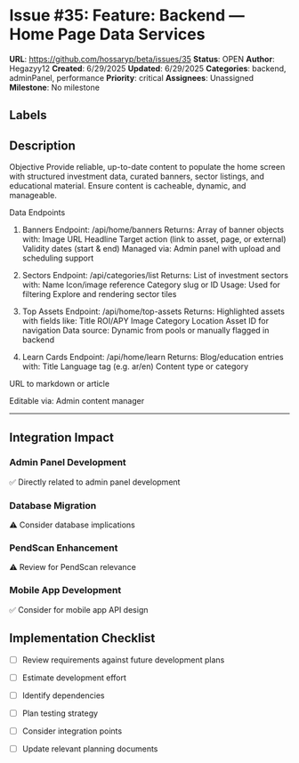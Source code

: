 # Issue #35: Feature:  Backend — Home Page Data Services

**URL**: https://github.com/hossaryp/beta/issues/35
**Status**: OPEN
**Author**: Hegazyy12
**Created**: 6/29/2025
**Updated**: 6/29/2025
**Categories**: backend, adminPanel, performance
**Priority**: critical
**Assignees**: Unassigned
**Milestone**: No milestone

## Labels


## Description
Objective
Provide reliable, up-to-date content to populate the home screen with structured investment data, curated banners, sector listings, and educational material. Ensure content is cacheable, dynamic, and manageable.

Data Endpoints
1. Banners
Endpoint: /api/home/banners
Returns: Array of banner objects with:
Image URL
Headline
Target action (link to asset, page, or external)
Validity dates (start & end)
Managed via: Admin panel with upload and scheduling support

2. Sectors
Endpoint: /api/categories/list
Returns: List of investment sectors with:
Name
Icon/image reference
Category slug or ID
Usage: Used for filtering Explore and rendering sector tiles

3. Top Assets
Endpoint: /api/home/top-assets
Returns: Highlighted assets with fields like:
Title
ROI/APY
Image
Category
Location
Asset ID for navigation
Data source: Dynamic from pools or manually flagged in backend

4. Learn Cards
Endpoint: /api/home/learn
Returns: Blog/education entries with:
Title
Language tag (e.g. ar/en)
Content type or category

URL to markdown or article

Editable via: Admin content manager

---

## Integration Impact

### Admin Panel Development
✅ Directly related to admin panel development

### Database Migration  
⚠️ Consider database implications

### PendScan Enhancement
⚠️ Review for PendScan relevance

### Mobile App Development
✅ Consider for mobile app API design

## Implementation Checklist
- [ ] Review requirements against future development plans
- [ ] Estimate development effort  
- [ ] Identify dependencies
- [ ] Plan testing strategy
- [ ] Consider integration points
- [ ] Update relevant planning documents


